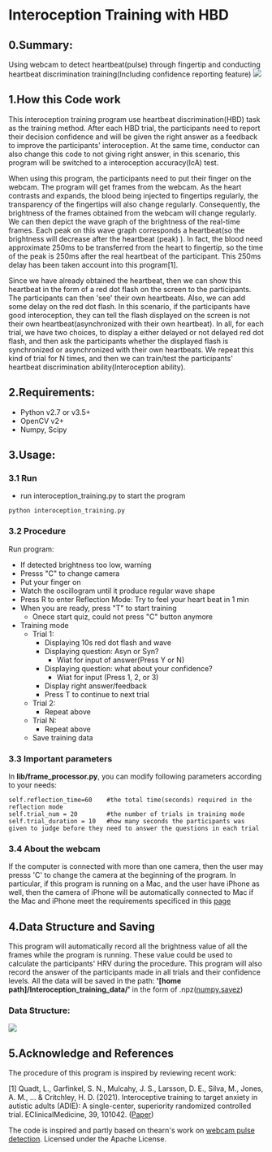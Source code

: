 # Interoception Training with HBD
0.Summary:
-----------------
Using webcam to detect heartbeat(pulse) through fingertip and conducting heartbeat discrimination training(Including confidence reporting feature)
![](https://drive.google.com/uc?id=1FQ05O5fGEl0-74cSITWW3f9IakhRTsID)


1.How this Code work
-----------------
This interoception training program use heartbeat discrimination(HBD) task as the training method. After each HBD trial, the participants need to report their decision confidence and will be given the right answer as a feedback to improve the participants' interoception. At the same time, conductor can also change this code to not giving right answer, in this scenario, this program will be switched to a interoception accuracy(IcA) test. 

When using this program, the participants need to put their finger on the webcam. The program will get frames from the webcam. As the heart contrasts and expands, the blood being injected to fingertips regularly, the transparency of the fingertips will also change regularly. Consequently, the brightness of the frames obtained from the webcam will change regularly. We can then depict the wave graph of the brightness of the real-time frames. Each peak on this wave graph corresponds a heartbeat(so the brightness will decrease after the heartbeat (peak) ). In fact, the blood need approximate 250ms to be transferred from the heart to fingertip, so the time of the peak is 250ms after the real heartbeat of the participant. This 250ms delay has been taken account into this program[1].

Since we have already obtained the heartbeat, then we can show this heartbeat in the form of a red dot flash on the screen to the participants. The participants can then 'see' their own heartbeats. Also, we can add some delay on the red dot flash. In this scenario, if the participants have good interoception, they can tell the flash displayed on the screen is not their own heartbeat(asynchronized with their own heartbeat). In all, for each trial, we have two choices, to display a either delayed or not delayed red dot flash, and then ask the participants whether the displayed flash is synchronized or asynchronized with their own heartbeats. We repeat this kind of  trial for N times, and then we can train/test the participants' heartbeat discrimination ability(Interoception ability).


2.Requirements:
---------------

- Python v2.7 or v3.5+
- OpenCV v2+
- Numpy, Scipy

3.Usage:
------------
### 3.1 Run
- run interoception_training.py to start the program

```
python interoception_training.py
```
### 3.2 Procedure
Run program:
- If detected brightness too low, warning
- Presss "C" to change camera
- Put your finger on
- Watch the oscillogram until it produce regular wave shape
- Press R to enter Reflection Mode: Try to feel your heart beat in 1 min
- When you are ready, press "T" to start training
	- Onece start quiz, could not press "C" button anymore
- Training mode
	- Trial 1:
		- Displaying 10s red dot flash and wave
		- Displaying question: Asyn or Syn?
			- Wiat for input of answer(Press Y or N)
		- Displaying question: what about your confidence?
			- Wiat for input (Press 1, 2, or 3)
		- Display right answer/feedback
		- Press T to continue to next trial
	- Trial 2:
		- Repeat above
	- Trial N:
		- Repeat above
	- Save training data


### 3.3 Important parameters
In **lib/frame_processor.py**, you can modify following parameters according to your needs:
```
self.reflection_time=60    #the total time(seconds) required in the reflection mode
self.trial_num = 20        #the number of trials in training mode
self.trial_duration = 10   #how many seconds the participants was given to judge before they need to answer the questions in each trial
```

### 3.4 About the webcam
If the computer is connected with more than one camera, then the user may presss 'C' to change the camera at the beginning of the program. In particular, if this program is running on a Mac, and the user have iPhone as well, then the  camera of iPhone will be automatically connected to Mac if the Mac and iPhone meet the requirements specificed in this [page](https://support.apple.com/guide/mac-help/use-iphone-as-a-webcam-mchl77879b8a/mac) 

4.Data Structure and Saving
----------
This program will automatically record all the brightness value of all the frames while the program is running. These value could be used to calculate the participants' HRV during the procedure. This program will also record the answer of the participants made in all trials and their confidence levels. All the data will be saved in the path: **'[home path]/Interoception_training_data/'** in the form of .npz([numpy.savez](https://numpy.org/doc/stable/reference/generated/numpy.savez.html))
### Data Structure:
![](https://drive.google.com/uc?id=1aCsEAero2sLnSIc2LJKUCrHD8GdGSIXB)


5.Acknowledge and References
----------
The procedure of this program is inspired by reviewing recent work:

[1] Quadt, L., Garfinkel, S. N., Mulcahy, J. S., Larsson, D. E., Silva, M., Jones, A. M., ... & Critchley, H. D. (2021). Interoceptive training to target anxiety in autistic adults (ADIE): A single-center, superiority randomized controlled trial. EClinicalMedicine, 39, 101042. ([Paper](https://www.thelancet.com/journals/eclinm/article/PIIS2589-5370(21)00322-9/fulltext))

The code is inspired and partly based on thearn's work on [webcam pulse detection](https://github.com/thearn/webcam-pulse-detector). Licensed under the Apache License.
